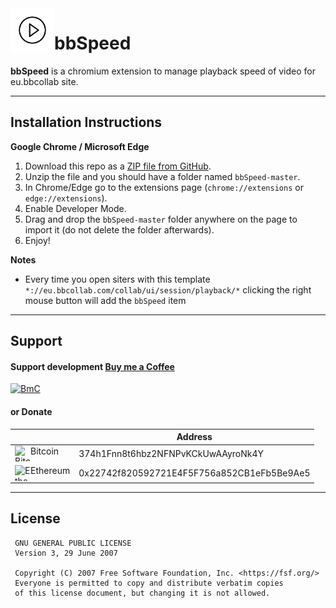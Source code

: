 <img src="https://github.com/F3FFO/bbSpeed/blob/master/icons/logo.png" align="left" width="70" height="70" alt="App icon" />

# bbSpeed

**bbSpeed** is a chromium extension to manage playback speed of video for eu.bbcollab site.

---

## Installation Instructions

**Google Chrome / Microsoft Edge**
1. Download this repo as a [ZIP file from GitHub](https://github.com/F3FFO/bbSpeed/archive/master.zip).
2. Unzip the file and you should have a folder named `bbSpeed-master`.
3. In Chrome/Edge go to the extensions page (`chrome://extensions` or `edge://extensions`).
4. Enable Developer Mode.
5. Drag and drop the `bbSpeed-master` folder anywhere on the page to import it (do not delete the folder afterwards).
6. Enjoy!

**Notes**
* Every time you open siters with this template `*://eu.bbcollab.com/collab/ui/session/playback/*` clicking the right mouse button will add the `bbSpeed` item

---

## Support

#### Support development [Buy me a Coffee](https://www.buymeacoffee.com/F3FFO)

<a href="https://www.buymeacoffee.com/F3FFO">
    <img src="https://github.com/F3FFO/Roll20-Darkness/blob/141eade68e3206afa0f365703b54233f4e334639/img/readme/bmc.svg" width="200" height="auto" alt="BmC" />
</a>

#### or Donate

|                                                                                                        | Address                                    |
| ------------------------------------------------------------------------------------------------------ | ------------------------------------------ |
| <img src="https://github.com/F3FFO/Roll20-Darkness/blob/141eade68e3206afa0f365703b54233f4e334639/img/readme/bitcoin.svg" alt="Bitcoin" width="25px" height="25px" align="left"/> Bitcoin      | 374h1Fnn8t6hbz2NFNPvKCkUwAAyroNk4Y         |
| <img src="https://github.com/F3FFO/Roll20-Darkness/blob/141eade68e3206afa0f365703b54233f4e334639/img/readme/ethereum.svg" alt="Ethereum" width="25px" height="25px" align="left" /> Ethereum  | 0x22742f820592721E4F5F756a852CB1eFb5Be9Ae5 |

---

## License

```
 GNU GENERAL PUBLIC LICENSE
 Version 3, 29 June 2007

 Copyright (C) 2007 Free Software Foundation, Inc. <https://fsf.org/>
 Everyone is permitted to copy and distribute verbatim copies
 of this license document, but changing it is not allowed.
```
